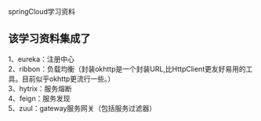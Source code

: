 
springCloud学习资料

## 该学习资料集成了
1、eureka：注册中心  
2、ribbon：负载均衡（封装okhttp是一个封装URL,比HttpClient更友好易用的工具。目前似乎okhttp更流行一些。）    
3、hytrix：服务熔断  
4、feign：服务发现  
5、zuul：gateway服务网关（包括服务过滤器）  
